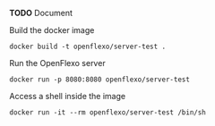 
**TODO** Document

Build the docker image
```
docker build -t openflexo/server-test .
```


Run the OpenFlexo server
```
docker run -p 8080:8080 openflexo/server-test
```


Access a shell inside the image
```
docker run -it --rm openflexo/server-test /bin/sh
```